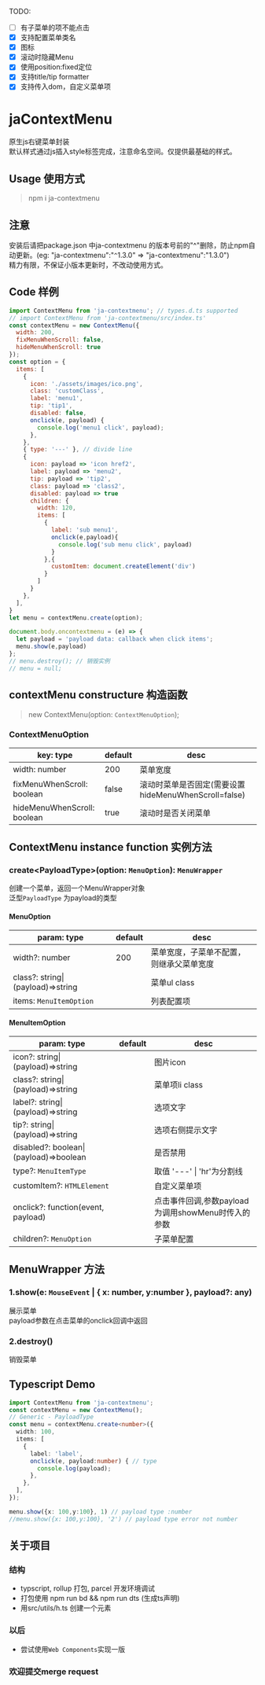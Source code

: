 TODO: 
- [ ] 有子菜单的项不能点击
- [x] 支持配置菜单类名
- [x] 图标 
- [x] 滚动时隐藏Menu
- [x] 使用position:fixed定位
- [x] 支持title/tip formatter
- [x] 支持传入dom，自定义菜单项

# jaContextMenu
原生js右键菜单封装  
默认样式通过js插入style标签完成，注意命名空间。仅提供最基础的样式。
## Usage 使用方式
> npm i ja-contextmenu
## 注意
安装后请把package.json 中ja-contextmenu 的版本号前的"^"删除，防止npm自动更新。(eg: "ja-contextmenu":"`^`1.3.0" => "ja-contextmenu":"1.3.0")  
精力有限，不保证小版本更新时，不改动使用方式。
## Code 样例
```javascript
import ContextMenu from 'ja-contextmenu'; // types.d.ts supported
// import ContextMenu from 'ja-contextmenu/src/index.ts'  
const contextMenu = new ContextMenu({
  width: 200,
  fixMenuWhenScroll: false,
  hideMenuWhenScroll: true
});
const option = {
  items: [
    { 
      icon: './assets/images/ico.png',
      class: 'customClass',
      label: 'menu1', 
      tip: 'tip1', 
      disabled: false,
      onclick(e, payload) {
        console.log('menu1 click', payload);
      },
    },
    { type: '---' }, // divide line
    { 
      icon: payload => 'icon href2',
      label: payload => 'menu2', 
      tip: payload => 'tip2',
      class: payload => 'class2',
      disabled: payload => true
      children: {
        width: 120,
        items: [
          {
            label: 'sub menu1',
            onclick(e,payload){
              console.log('sub menu click', payload)
            }
          },{
            customItem: document.createElement('div')
          }
        ]
      }
    },
  ],
}
let menu = contextMenu.create(option);

document.body.oncontextmenu = (e) => {
  let payload = 'payload data: callback when click items';
  menu.show(e,payload)
};
// menu.destroy(); // 销毁实例
// menu = null;
 ```
## contextMenu constructure 构造函数
> new ContextMenu(option: `ContextMenuOption`);

### ContextMenuOption
| key: type | default | desc |
|  ---- | ---- | ---- |
| width: number | 200 | 菜单宽度 |
| fixMenuWhenScroll: boolean | false | 滚动时菜单是否固定(需要设置hideMenuWhenScroll=false) |
| hideMenuWhenScroll: boolean | true | 滚动时是否关闭菜单 |
## ContextMenu instance function 实例方法
### create\<PayloadType\>(option: `MenuOption`): `MenuWrapper`
创建一个菜单，返回一个MenuWrapper对象  
泛型`PayloadType` 为payload的类型  
#### MenuOption
| param: type | default | desc |
| ---- | ---- | ---- |
| width?: number| 200 | 菜单宽度，子菜单不配置，则继承父菜单宽度 |
| class?: string\|(payload)=>string | | 菜单ul class |
| items: `MenuItemOption` |    | 列表配置项 |

#### MenuItemOption
| param: type | default | desc |
| ---- | ---- | ---- |
| icon?: string\|(payload)=>string |    |  图片icon |
| class?: string\|(payload)=>string |    | 菜单项li class |
| label?: string\|(payload)=>string |    |  选项文字 |
| tip?: string\|(payload)=>string |    | 选项右侧提示文字 |
| disabled?: boolean\|(payload)=>boolean |    | 是否禁用 |
| type?: `MenuItemType` |     | 取值 '---' \| 'hr'为分割线 | 
| customItem?: `HTMLElement` |  | 自定义菜单项 |
| onclick?: function(event, payload)|   | 点击事件回调,参数payload为调用showMenu时传入的参数 |
| children?: `MenuOption` |     | 子菜单配置
## MenuWrapper 方法
### 1.show(e: `MouseEvent` | { x: number, y:number }, payload?: any)
展示菜单  
payload参数在点击菜单的onclick回调中返回
### 2.destroy()
销毁菜单

## Typescript Demo
```ts
import ContextMenu from 'ja-contextmenu';
const contextMenu = new ContextMenu();
// Generic - PayloadType
const menu = contextMenu.create<number>({
  width: 100,
  items: [
    {
      label: 'label',
      onclick(e, payload:number) { // type
        console.log(payload);
      },
    },
  ],
});

menu.show({x: 100,y:100}, 1) // payload type :number
//menu.show({x: 100,y:100}, '2') // payload type error not number

```

## 关于项目
### 结构
* typscript, rollup 打包, parcel 开发环境调试
* 打包使用 npm run bd && npm run dts (生成ts声明)
* 用src/utils/h.ts 创建一个元素
### 以后
* 尝试使用`Web Components`实现一版

### 欢迎提交merge request